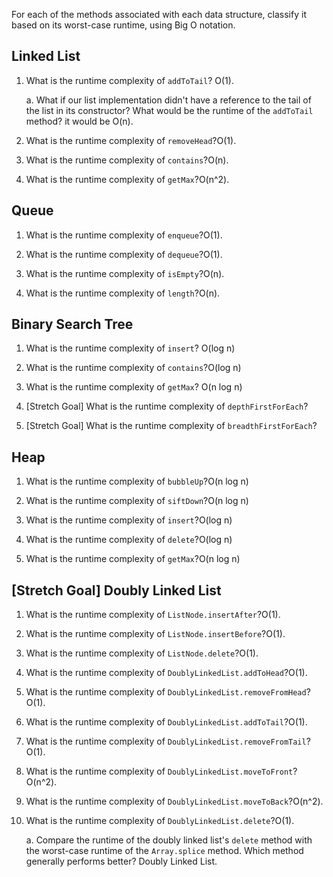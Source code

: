 For each of the methods associated with each data structure, classify it based on its worst-case runtime, using Big O notation.

## Linked List

1. What is the runtime complexity of `addToTail`? O(1).
  
    a. What if our list implementation didn't have a reference to the tail of the list in its constructor? What would be the runtime of the `addToTail` method? it would be O(n).

2. What is the runtime complexity of `removeHead`?O(1).

3. What is the runtime complexity of `contains`?O(n).

4. What is the runtime complexity of `getMax`?O(n^2).

## Queue

1. What is the runtime complexity of `enqueue`?O(1).

2. What is the runtime complexity of `dequeue`?O(1).

3. What is the runtime complexity of `isEmpty`?O(n).

4. What is the runtime complexity of `length`?O(n).

## Binary Search Tree

1. What is the runtime complexity of `insert`? O(log n)

2. What is the runtime complexity of `contains`?O(log n)

3. What is the runtime complexity of `getMax`? O(n log n)

4. [Stretch Goal] What is the runtime complexity of `depthFirstForEach`?

5. [Stretch Goal] What is the runtime complexity of `breadthFirstForEach`?

## Heap

1. What is the runtime complexity of `bubbleUp`?O(n log n)

2. What is the runtime complexity of `siftDown`?O(n log n)

3. What is the runtime complexity of `insert`?O(log n)

4. What is the runtime complexity of `delete`?O(log n)

5. What is the runtime complexity of `getMax`?O(n log n)

## [Stretch Goal] Doubly Linked List

1. What is the runtime complexity of `ListNode.insertAfter`?O(1).

2. What is the runtime complexity of `ListNode.insertBefore`?O(1).

3. What is the runtime complexity of `ListNode.delete`?O(1).

4. What is the runtime complexity of `DoublyLinkedList.addToHead`?O(1).

5. What is the runtime complexity of `DoublyLinkedList.removeFromHead`?O(1).

6. What is the runtime complexity of `DoublyLinkedList.addToTail`?O(1).

7. What is the runtime complexity of `DoublyLinkedList.removeFromTail`?O(1).

8. What is the runtime complexity of `DoublyLinkedList.moveToFront`?O(n^2).

9. What is the runtime complexity of `DoublyLinkedList.moveToBack`?O(n^2).

10. What is the runtime complexity of `DoublyLinkedList.delete`?O(1).

    a. Compare the runtime of the doubly linked list's `delete` method with the worst-case runtime of the `Array.splice` method. Which method generally performs better? Doubly Linked List.
